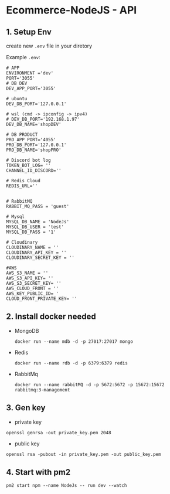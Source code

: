 # Ecommerce-NodeJS - API

## 1. Setup Env

create new `.env` file in your diretory

Example `.env`:

```shell
# APP
ENVIRONMENT ='dev'
PORT='3055'
# DB DEV
DEV_APP_PORT='3055'

# ubuntu
DEV_DB_PORT='127.0.0.1'

# wsl (cmd -> ipconfig -> ipv4)
# DEV_DB_PORT='192.168.1.97'
DEV_DB_NAME='shopDEV'

# DB PRODUCT
PRO_APP_PORT='4055'
PRO_DB_PORT='127.0.0.1'
PRO_DB_NAME='shopPRO'

# Discord bot log
TOKEN_BOT_LOG= ''
CHANNEL_ID_DISCORD=''

# Redis Cloud
REDIS_URL=''


# RabbitMQ
RABBIT_MQ_PASS = 'guest'

# Mysql
MYSQL_DB_NAME = 'NodeJs'
MYSQL_DB_USER = 'test'
MYSQL_DB_PASS = '1'

# Cloudinary
CLOUDINARY_NAME = ''
CLOUDINARY_API_KEY = ''
CLOUDINARY_SECRET_KEY = ''

#AWS
AWS_S3_NAME = ''
AWS_S3_API_KEY= ''
AWS_S3_SECRET_KEY= ''
AWS_CLOUD_FRONT = ''
AWS_KEY_PUBLIC_ID= '
CLOUD_FRONT_PRIVATE_KEY= ''

```

## 2. Install docker needed

- MongoDB
  ```shell
  docker run --name mdb -d -p 27017:27017 mongo
  ```
- Redis

  ```shell
  docker run --name rdb -d -p 6379:6379 redis
  ```

- RabbitMq
  ```shell
  docker run --name rabbitMQ -d -p 5672:5672 -p 15672:15672 rabbitmq:3-management
  ```

## 3. Gen key

- private key

```shell
openssl genrsa -out private_key.pem 2048
```

- public key

```shell
openssl rsa -pubout -in private_key.pem -out public_key.pem
```

## 4. Start with pm2

```shell
pm2 start npm --name NodeJs -- run dev --watch
```
